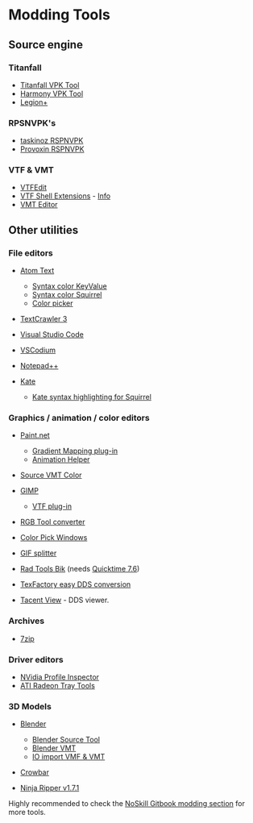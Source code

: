 # Modding Tools

## Source engine

### Titanfall

- [Titanfall VPK Tool](https://cra0.net/public/bin-published/Titanfall_VPKTool3.4_Portable.zip)
- [Harmony VPK Tool](https://github.com/harmonytf/HarmonyVPKTool/)
- [Legion+](https://github.com/r-ex/LegionPlus)

### RPSNVPK's

- [taskinoz RSPNVPK](https://github.com/taskinoz/RSPNVPK)
- [Provoxin RSPNVPK](https://github.com/Provoxin/RSPNVPK-GUI)

### VTF & VMT

- [VTFEdit](https://developer.valvesoftware.com/wiki/VTFEdit)
- [VTF Shell Extensions](https://www.wunderboy.org/valve-hl2source-sdk-tools/#vtf_shell) - [Info](https://developer.valvesoftware.com/wiki/VTF_Shell_Extensions)
- [VMT Editor](https://developer.valvesoftware.com/wiki/VMT_Editor)

## Other utilities

### File editors

- [Atom Text](https://atom.io)

    - [Syntax color KeyValue](https://atom.io/packages/language-source-cfg)
    - [Syntax color Squirrel](https://atom.io/packages/squirrel-language)
    - [Color picker](https://atom.io/packages/color-picker)

- [TextCrawler 3](https://www.digitalvolcano.co.uk/tcdownloads.html)
- [Visual Studio Code](https://code.visualstudio.com)
- [VSCodium](https://vscodium.com)
- [Notepad++](https://notepad-plus-plus.org/downloads/)
- [Kate](https://kate-editor.org/)

    - [Kate syntax highlighting for Squirrel](https://gist.github.com/CTalvio/6de535f9258cfebd71ab64d7e6af4ee6)

### Graphics / animation / color editors

- [Paint.net](https://www.getpaint.net)

    - [Gradient Mapping plug-in](https://forums.getpaint.net/topic/6265-gradient-mapping/)
    - [Animation Helper](https://pixelbyte.itch.io/paint-net-sprite-plugin)

- [Source VMT Color](https://dev.cra0kalo.com/?p=155)
- [GIMP](https://www.gimp.org/downloads/)

    - [VTF plug-in](https://www.tophattwaffle.com/downloads/gimp-vtf-plugin/)

- [RGB Tool converter](http://hewmc.blogspot.fr/2012/12/rgb-to-percentage-converter.html)
- [Color Pick Windows](https://pixelbyte.itch.io/color-pick)
- [GIF splitter](https://ezgif.com/split)
- [Rad Tools Bik](http://www.radgametools.com/bnkdown.htm) (needs [Quicktime 7.6](https://support.apple.com/downloads/quicktime))
- [TexFactory easy DDS conversion](https://otherbenji.gitlab.io/TexFactory/)

- [Tacent View](https://github.com/bluescan/tacentview) - DDS viewer.

### Archives

- [7zip](https://www.7-zip.org)

### Driver editors

- [NVidia Profile Inspector](https://nvidia-inspector.en.lo4d.com/windows)
- [ATI Radeon Tray Tools](https://www.majorgeeks.com/files/details/ati_tray_tools.html)

### 3D Models

- [Blender](https://www.blender.org)

    - [Blender Source Tool](https://developer.valvesoftware.com/wiki/Blender_Source_Tools)
    - [Blender VMT](https://github.com/lasa01/blender-vmt)
    - [IO import VMF & VMT](https://github.com/lasa01/io_import_vmf)

- [Crowbar](http://steamcommunity.com/groups/CrowbarTool)
- [Ninja Ripper v1.7.1](https://gamebanana.com/tools/5638)

Highly recommended to check the [NoSkill Gitbook modding section](https://noskill.gitbook.io/titanfall2/how-to-start-modding/modding-introduction/modding-tools)
for more tools.
